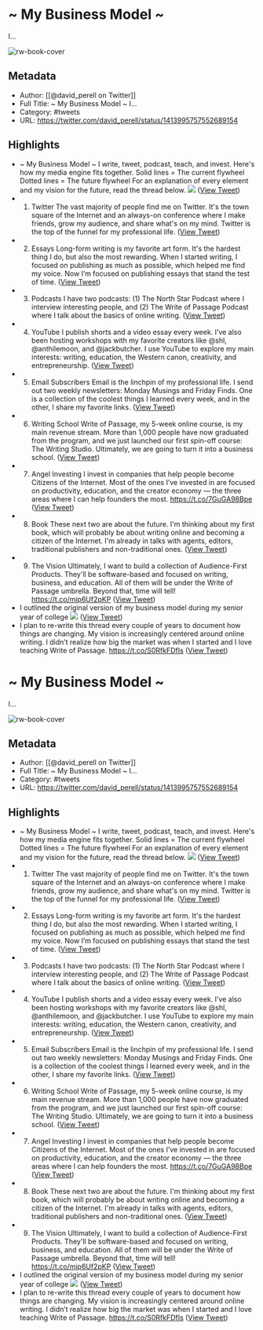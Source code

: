 # ~ My Business Model ~
I...

![rw-book-cover](https://pbs.twimg.com/profile_images/1341406620107091968/Cxxf4Uf5.jpg)

## Metadata
- Author: [[@david_perell on Twitter]]
- Full Title: ~ My Business Model ~
I...
- Category: #tweets
- URL: https://twitter.com/david_perell/status/1413995757552689154

## Highlights
- ~ My Business Model ~
  I write, tweet, podcast, teach, and invest. Here's how my media engine fits together.
  Solid lines = The current flywheel
  Dotted lines = The future flywheel
  For an explanation of every element and my vision for the future, read the thread below. 
  ![](https://pbs.twimg.com/media/E5-FZkPXIAINNib.jpg) ([View Tweet](https://twitter.com/david_perell/status/1413995757552689154))
- 1. Twitter
  The vast majority of people find me on Twitter. It's the town square of the Internet and an always-on conference where I make friends, grow my audience, and share what's on my mind. 
  Twitter is the top of the funnel for my professional life. ([View Tweet](https://twitter.com/david_perell/status/1413995759389876227))
- 2. Essays
  Long-form writing is my favorite art form. It's the hardest thing I do, but also the most rewarding.
  When I started writing, I focused on publishing as much as possible, which helped me find my voice. Now I’m focused on publishing essays that stand the test of time. ([View Tweet](https://twitter.com/david_perell/status/1413995760367058950))
- 3. Podcasts
  I have two podcasts: (1) The North Star Podcast where I interview interesting people, and (2) The Write of Passage Podcast where I talk about the basics of online writing. ([View Tweet](https://twitter.com/david_perell/status/1413995761285599232))
- 4. YouTube
  I publish shorts and a video essay every week. I’ve also been hosting workshops with my favorite creators like @shl, @anthilemoon, and @jackbutcher.
  I use YouTube to explore my main interests: writing, education, the Western canon, creativity, and entrepreneurship. ([View Tweet](https://twitter.com/david_perell/status/1413995762241900546))
- 5. Email Subscribers
  Email is the linchpin of my professional life. I send out two weekly newsletters: Monday Musings and Friday Finds. One is a collection of the coolest things I learned every week, and in the other, I share my favorite links. ([View Tweet](https://twitter.com/david_perell/status/1413995763206610944))
- 6. Writing School
  Write of Passage, my 5-week online course, is my main revenue stream. More than 1,000 people have now graduated from the program, and we just launched our first spin-off course: The Writing Studio. 
  Ultimately, we are going to turn it into a business school. ([View Tweet](https://twitter.com/david_perell/status/1413995764276211715))
- 7. Angel Investing
  I invest in companies that help people become Citizens of the Internet. Most of the ones I’ve invested in are focused on productivity, education, and the creator economy — the three areas where I can help founders the most. 
  https://t.co/7GuGA98Bpe ([View Tweet](https://twitter.com/david_perell/status/1413995765245095937))
- 8. Book
  These next two are about the future. 
  I'm thinking about my first book, which will probably be about writing online and becoming a citizen of the Internet. I'm already in talks with agents, editors, traditional publishers and non-traditional ones. ([View Tweet](https://twitter.com/david_perell/status/1413995766474018825))
- 9. The Vision
  Ultimately, I want to build a collection of Audience-First Products.
  They'll be software-based and focused on writing, business, and education. All of them will be under the Write of Passage umbrella. Beyond that, time will tell!
  https://t.co/mip6Uf2pKP ([View Tweet](https://twitter.com/david_perell/status/1413995767426134020))
- I outlined the original version of my business model during my senior year of college 
  ![](https://pbs.twimg.com/media/E5-F61KXMAAVe_M.jpg) ([View Tweet](https://twitter.com/david_perell/status/1413996490163474435))
- I plan to re-write this thread every couple of years to document how things are changing.
  My vision is increasingly centered around online writing. I didn’t realize how big the market was when I started and I love teaching Write of Passage.
  https://t.co/S0RfkFDfIs ([View Tweet](https://twitter.com/david_perell/status/1413997465876013057))
# ~ My Business Model ~
I...

![rw-book-cover](https://pbs.twimg.com/profile_images/1341406620107091968/Cxxf4Uf5.jpg)

## Metadata
- Author: [[@david_perell on Twitter]]
- Full Title: ~ My Business Model ~
I...
- Category: #tweets
- URL: https://twitter.com/david_perell/status/1413995757552689154

## Highlights
- ~ My Business Model ~
  I write, tweet, podcast, teach, and invest. Here's how my media engine fits together.
  Solid lines = The current flywheel
  Dotted lines = The future flywheel
  For an explanation of every element and my vision for the future, read the thread below. 
  ![](https://pbs.twimg.com/media/E5-FZkPXIAINNib.jpg) ([View Tweet](https://twitter.com/david_perell/status/1413995757552689154))
- 1. Twitter
  The vast majority of people find me on Twitter. It's the town square of the Internet and an always-on conference where I make friends, grow my audience, and share what's on my mind. 
  Twitter is the top of the funnel for my professional life. ([View Tweet](https://twitter.com/david_perell/status/1413995759389876227))
- 2. Essays
  Long-form writing is my favorite art form. It's the hardest thing I do, but also the most rewarding.
  When I started writing, I focused on publishing as much as possible, which helped me find my voice. Now I’m focused on publishing essays that stand the test of time. ([View Tweet](https://twitter.com/david_perell/status/1413995760367058950))
- 3. Podcasts
  I have two podcasts: (1) The North Star Podcast where I interview interesting people, and (2) The Write of Passage Podcast where I talk about the basics of online writing. ([View Tweet](https://twitter.com/david_perell/status/1413995761285599232))
- 4. YouTube
  I publish shorts and a video essay every week. I’ve also been hosting workshops with my favorite creators like @shl, @anthilemoon, and @jackbutcher.
  I use YouTube to explore my main interests: writing, education, the Western canon, creativity, and entrepreneurship. ([View Tweet](https://twitter.com/david_perell/status/1413995762241900546))
- 5. Email Subscribers
  Email is the linchpin of my professional life. I send out two weekly newsletters: Monday Musings and Friday Finds. One is a collection of the coolest things I learned every week, and in the other, I share my favorite links. ([View Tweet](https://twitter.com/david_perell/status/1413995763206610944))
- 6. Writing School
  Write of Passage, my 5-week online course, is my main revenue stream. More than 1,000 people have now graduated from the program, and we just launched our first spin-off course: The Writing Studio. 
  Ultimately, we are going to turn it into a business school. ([View Tweet](https://twitter.com/david_perell/status/1413995764276211715))
- 7. Angel Investing
  I invest in companies that help people become Citizens of the Internet. Most of the ones I’ve invested in are focused on productivity, education, and the creator economy — the three areas where I can help founders the most. 
  https://t.co/7GuGA98Bpe ([View Tweet](https://twitter.com/david_perell/status/1413995765245095937))
- 8. Book
  These next two are about the future. 
  I'm thinking about my first book, which will probably be about writing online and becoming a citizen of the Internet. I'm already in talks with agents, editors, traditional publishers and non-traditional ones. ([View Tweet](https://twitter.com/david_perell/status/1413995766474018825))
- 9. The Vision
  Ultimately, I want to build a collection of Audience-First Products.
  They'll be software-based and focused on writing, business, and education. All of them will be under the Write of Passage umbrella. Beyond that, time will tell!
  https://t.co/mip6Uf2pKP ([View Tweet](https://twitter.com/david_perell/status/1413995767426134020))
- I outlined the original version of my business model during my senior year of college 
  ![](https://pbs.twimg.com/media/E5-F61KXMAAVe_M.jpg) ([View Tweet](https://twitter.com/david_perell/status/1413996490163474435))
- I plan to re-write this thread every couple of years to document how things are changing.
  My vision is increasingly centered around online writing. I didn’t realize how big the market was when I started and I love teaching Write of Passage.
  https://t.co/S0RfkFDfIs ([View Tweet](https://twitter.com/david_perell/status/1413997465876013057))
